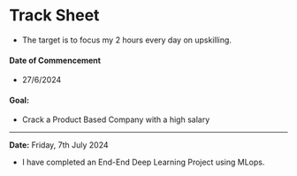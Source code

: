 # Track Sheet 
- The target is to focus my 2 hours every day on upskilling.
#### Date of Commencement
- 27/6/2024
#### Goal: 
- Crack a Product Based Company with a high salary
---
**Date:** Friday, 7th July 2024
- I have completed an End-End Deep Learning Project using MLops. 

